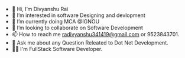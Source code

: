 - 👋 Hi, I’m Divyanshu Rai
- 👀 I’m interested in software Designing and devlopment 
- 🌱 I’m currently doing MCA @IGNOU
- 💞️ I’m looking to collaborate on Software Development
- 📫 How to reach me radivyanshu341419@gmail.com or 9523843701.
- 💬 Ask me about any Question Releated to Dot Net Development.
- 🧑‍💻 I'm FullStack Software Developer.
